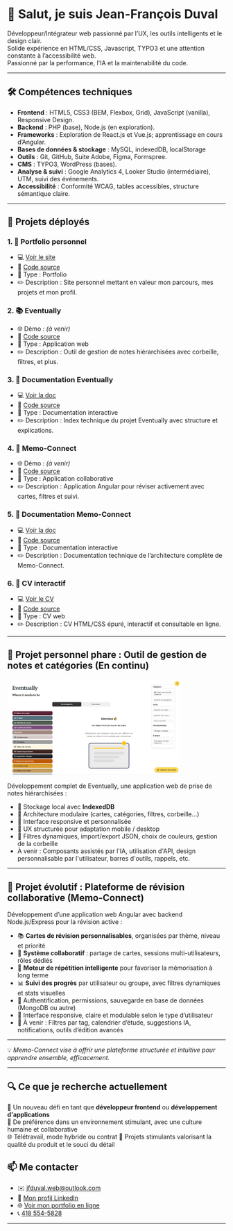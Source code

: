 # 👋 Salut, je suis Jean-François Duval

Développeur/Intégrateur web passionné par l’UX, les outils intelligents et le design clair.  
Solide expérience en HTML/CSS, Javascript, TYPO3 et une attention constante à l’accessibilité web.  
Passionné par la performance, l'IA et la maintenabilité du code.

---

## 🛠️ Compétences techniques

- **Frontend** : HTML5, CSS3 (BEM, Flexbox, Grid), JavaScript (vanilla), Responsive Design.
- **Backend** : PHP (base), Node.js (en exploration).
- **Frameworks** : Exploration de React.js et Vue.js; apprentissage en cours d’Angular.
- **Bases de données & stockage** : MySQL, indexedDB, localStorage
- **Outils** : Git, GitHub, Suite Adobe, Figma, Formspree.
- **CMS** : TYPO3, WordPress (bases).
- **Analyse & suivi** : Google Analytics 4, Looker Studio (intermédiaire), UTM, suivi des événements.
- **Accessibilité** : Conformité WCAG, tables accessibles, structure sémantique claire.

---
## 🚀 Projets déployés

### 1. 🎨 Portfolio personnel
- 💻 [Voir le site](https://jeffduval1.github.io/portfolio/)
- 📁 [Code source](https://github.com/jeffduval1/portfolio)
- 🧾 Type : Portfolio
- ✏️ Description : Site personnel mettant en valeur mon parcours, mes projets et mon profil.

### 2. 📚 Eventually
- 🌐 Démo : *(à venir)*
- 📁 [Code source](https://github.com/jeffduval1/eventually)
- 🧾 Type : Application web
- ✏️ Description : Outil de gestion de notes hiérarchisées avec corbeille, filtres, et plus.

### 3. 📖 Documentation Eventually
- 💻 [Voir la doc](https://jeffduval1.github.io/eventually_doc/)
- 📁 [Code source](https://github.com/jeffduval1/eventually_doc)
- 🧾 Type : Documentation interactive
- ✏️ Description : Index technique du projet Eventually avec structure et explications.

### 4. 🧠 Memo-Connect
- 🌐 Démo : *(à venir)*
- 📁 [Code source](https://github.com/jeffduval1/memo-connect)
- 🧾 Type : Application collaborative
- ✏️ Description : Application Angular pour réviser activement avec cartes, filtres et suivi.

### 5. 📘 Documentation Memo-Connect
- 💻 [Voir la doc](https://jeffduval1.github.io/memo-connect_doc/)
- 📁 [Code source](https://github.com/jeffduval1/memo-connect_doc)
- 🧾 Type : Documentation interactive
- ✏️ Description : Documentation technique de l’architecture complète de Memo-Connect.

### 6. 📄 CV interactif
- 💻 [Voir le CV](https://jeffduval1.github.io/CV_Jean-Francois_Duval_Complet.html)
- 📁 [Code source](https://github.com/jeffduval1/CV_Jean-Francois_Duval_Complet)
- 🧾 Type : CV web
- ✏️ Description : CV HTML/CSS épuré, interactif et consultable en ligne.

---
## 🧪 Projet personnel phare : Outil de gestion de notes et catégories (En continu)

<img src="./images/eventually.png" alt="Capture du projet" width="400"/>

Développement complet de Eventually, une application web de prise de notes hiérarchisées :
- 💾 Stockage local avec **IndexedDB**
- 🧱 Architecture modulaire (cartes, catégories, filtres, corbeille…)
- 🎨 Interface responsive et personnalisée
- 🧭 UX structurée pour adaptation mobile / desktop
- 🔧 Filtres dynamiques, import/export JSON, choix de couleurs, gestion de la corbeille
- À venir : Composants assistés par l'IA, utilisation d'API, design personnalisable par l'utilisateur, barres d'outils, rappels, etc.

---

## 🧩 Projet évolutif : Plateforme de révision collaborative (Memo-Connect)

Développement d’une application web Angular avec backend Node.js/Express pour la révision active :

- 📚 **Cartes de révision personnalisables**, organisées par thème, niveau et priorité  
- 👥 **Système collaboratif** : partage de cartes, sessions multi-utilisateurs, rôles dédiés  
- 🧠 **Moteur de répétition intelligente** pour favoriser la mémorisation à long terme  
- 📊 **Suivi des progrès** par utilisateur ou groupe, avec filtres dynamiques et stats visuelles  
- 🔐 Authentification, permissions, sauvegarde en base de données (MongoDB ou autre)  
- 🎨 Interface responsive, claire et modulable selon le type d’utilisateur  
- 🔧 À venir : Filtres par tag, calendrier d’étude, suggestions IA, notifications, outils d’édition avancés  

---

💡 *Memo-Connect vise à offrir une plateforme structurée et intuitive pour apprendre ensemble, efficacement.*

---

## 🔍 Ce que je recherche actuellement

🎯 Un nouveau défi en tant que **développeur frontend** ou **développement d'applications**  
🤝 De préférence dans un environnement stimulant, avec une culture humaine et collaborative  
🌐 Télétravail, mode hybride ou contrat
🧠 Projets stimulants valorisant la qualité du produit et le souci du détail

## 📫 Me contacter

- ✉️ [jfduval.web@outlook.com](mailto:jfduval.web@outlook.com)
- 💼 [Mon profil LinkedIn](https://www.linkedin.com/in/jeanfrancoisduval)
- 🌐 [Voir mon portfolio en ligne](https://jeffduval1.github.io/portfolio/)
- 📞 [418 554-5828](tel:4185545828)  

---
